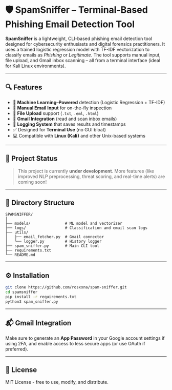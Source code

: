 # 🛡️ SpamSniffer – Terminal-Based Phishing Email Detection Tool

**SpamSniffer** is a lightweight, CLI-based phishing email detection tool designed for cybersecurity enthusiasts and digital forensics practitioners. It uses a trained logistic regression model with TF-IDF vectorization to classify emails as *Phishing* or *Legitimate*. The tool supports manual input, file upload, and Gmail inbox scanning – all from a terminal interface (ideal for Kali Linux environments).

---

## 🔍 Features

- 🧠 **Machine Learning–Powered** detection (Logistic Regression + TF-IDF)
- 📝 **Manual Email Input** for on-the-fly inspection
- 📁 **File Upload** support (`.txt`, `.eml`, `.html`)
- 📧 **Gmail Integration** (read and scan inbox emails)
- 🧾 **Logging System** that saves results and timestamps
- ✅ Designed for **Terminal Use** (no GUI bloat)
- 💻 Compatible with **Linux (Kali)** and other Unix-based systems

---

## 🚧 Project Status

> This project is currently **under development**. More features (like improved NLP preprocessing, threat scoring, and real-time alerts) are coming soon!

---

## 📁 Directory Structure

```
SPAMSNIFFER/
│
├── models/               # ML model and vectorizer
├── logs/                 # Classification and email scan logs
├── utils/
│   ├── email_fetcher.py  # Gmail connector
│   └── logger.py         # History logger
├── spam_sniffer.py       # Main CLI tool
├── requirements.txt
└── README.md
```

---

## ⚙️ Installation

```bash
git clone https://github.com/rosxxna/spam-sniffer.git
cd spamsniffer
pip install -r requirements.txt
python3 spam_sniffer.py
```

---

## 📬 Gmail Integration

Make sure to generate an **App Password** in your Google account settings if using 2FA, and enable access to less secure apps (or use OAuth if preferred).

---

## 📄 License

MIT License - free to use, modify, and distribute.
